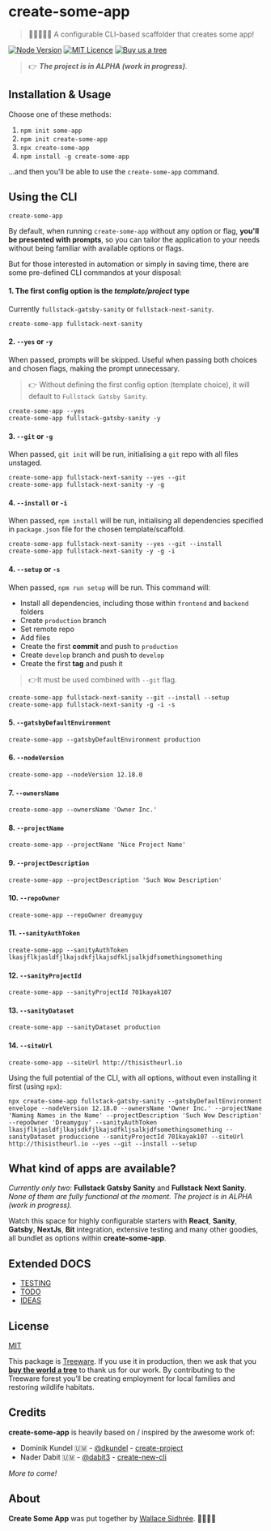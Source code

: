 # create-some-app

> 👩‍💻🚀👨‍💻 A configurable CLI-based scaffolder that creates some app!

[![Node Version](https://img.shields.io/badge/node-v12.14.0-brightgreen.svg)](https://github.com/nodejs/node/releases/tag/v12.14.0) [![MIT Licence](https://img.shields.io/badge/license-MIT-blue.svg)](https://github.com/dreamyguy/create-some-app/blob/master/LICENSE) [![Buy us a tree](https://img.shields.io/badge/Treeware-%F0%9F%8C%B3-lightgreen)](https://plant.treeware.earth/dreamyguy/create-some-app)

> 👉 _**The project is in ALPHA (work in progress)**_.

## Installation & Usage

Choose one of these methods:

1. `npm init some-app`
2. `npm init create-some-app`
3. `npx create-some-app`
4. `npm install -g create-some-app`

...and then you'll be able to use the `create-some-app` command.

## Using the CLI

    create-some-app

By default, when running `create-some-app` without any option or flag, **you'll be presented with prompts**, so you can tailor the application to your needs without being familiar with available options or flags.

But for those interested in automation or simply in saving time, there are some pre-defined CLI commandos at your disposal:

#### 1. The first config option is the _template/project_ type

Currently `fullstack-gatsby-sanity` or `fullstack-next-sanity`.

    create-some-app fullstack-next-sanity

#### 2. `--yes` or `-y`

When passed, prompts will be skipped. Useful when passing both choices and chosen flags, making the prompt unnecessary.

> 👉 Without defining the first config option (template choice), it will default to `Fullstack Gatsby Sanity`.

    create-some-app --yes
    create-some-app fullstack-gatsby-sanity -y

#### 3. `--git` or `-g`

When passed, `git init` will be run, initialising a `git` repo with all files unstaged.

    create-some-app fullstack-next-sanity --yes --git
    create-some-app fullstack-next-sanity -y -g

#### 4. `--install` or `-i`

When passed, `npm install` will be run, initialising all dependencies specified in `package.json` file for the chosen template/scaffold.

    create-some-app fullstack-next-sanity --yes --git --install
    create-some-app fullstack-next-sanity -y -g -i

#### 4. `--setup` or `-s`

When passed, `npm run setup` will be run. This command will:

* Install all dependencies, including those within `frontend` and `backend` folders
* Create `production` branch
* Set remote repo
* Add files
* Create the first **commit** and push to `production`
* Create `develop` branch and push to `develop`
* Create the first **tag** and push it

> 👉It must be used combined with `--git` flag.

```
create-some-app fullstack-next-sanity --git --install --setup
create-some-app fullstack-next-sanity -g -i -s
```

#### 5. `--gatsbyDefaultEnvironment`

    create-some-app --gatsbyDefaultEnvironment production

#### 6. `--nodeVersion`

    create-some-app --nodeVersion 12.18.0

#### 7. `--ownersName`

    create-some-app --ownersName 'Owner Inc.'

#### 8. `--projectName`

    create-some-app --projectName 'Nice Project Name'

#### 9. `--projectDescription`

    create-some-app --projectDescription 'Such Wow Description'

#### 10. `--repoOwner`

    create-some-app --repoOwner dreamyguy

#### 11. `--sanityAuthToken`

    create-some-app --sanityAuthToken lkasjflkjasldfjlkajsdkfjlkajsdfkljsalkjdfsomethingsomething

#### 12. `--sanityProjectId`

    create-some-app --sanityProjectId 701kayak107

#### 13. `--sanityDataset`

    create-some-app --sanityDataset production

#### 14. `--siteUrl`

    create-some-app --siteUrl http://thisistheurl.io

Using the full potential of the CLI, with all options, without even installing it first (using `npx`):

    npx create-some-app fullstack-gatsby-sanity --gatsbyDefaultEnvironment envelope --nodeVersion 12.18.0 --ownersName 'Owner Inc.' --projectName 'Naming Names in the Name' --projectDescription 'Such Wow Description' --repoOwner 'Dreamyguy' --sanityAuthToken lkasjflkjasldfjlkajsdkfjlkajsdfkljsalkjdfsomethingsomething --sanityDataset produccione --sanityProjectId 701kayak107 --siteUrl http://thisistheurl.io --yes --git --install --setup

## What kind of apps are available?

_Currently only two_: **Fullstack Gatsby Sanity** and **Fullstack Next Sanity**. _None of them are fully functional at the moment. The project is in ALPHA (work in progress)._

Watch this space for highly configurable starters with **React**, **Sanity**, **Gatsby**, **NextJs**, **Bit** integration, extensive testing and many other goodies, all bundlet as options within **create-some-app**.

## Extended DOCS

- [TESTING](docs/TESTING.md)
- [TODO](docs/TODO.md)
- [IDEAS](docs/IDEAS.md)

## License

[MIT](LICENSE)

This package is [Treeware](https://treeware.earth). If you use it in production, then we ask that you [**buy the world a tree**](https://plant.treeware.earth/dreamyguy/create-some-app) to thank us for our work. By contributing to the Treeware forest you’ll be creating employment for local families and restoring wildlife habitats.

## Credits

**create-some-app** is heavily based on / inspired by the awesome work of:

- Dominik Kundel 🇺🇲 - [@dkundel](https://github.com/dkundel) - [create-project](https://github.com/dkundel/create-project)
- Nader Dabit 🇺🇲 - [@dabit3](https://github.com/dabit3) - [create-new-cli](https://www.npmjs.com/package/create-new-cli)

_More to come!_

## About

**Create Some App** was put together by [Wallace Sidhrée](https://github.com/dreamyguy). 👨‍💻🇳🇴
